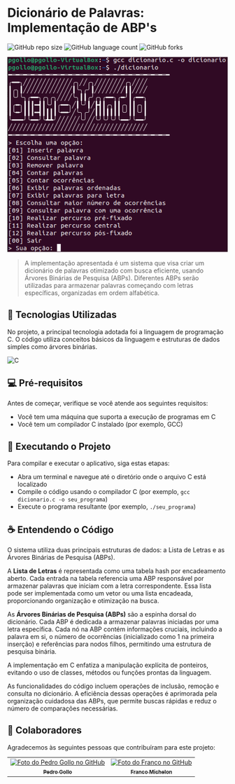 # Dicionário de Palavras: Implementação de ABP's

![GitHub repo size](https://img.shields.io/github/repo-size/pbgollo/mensageira?style=for-the-badge)
![GitHub language count](https://img.shields.io/github/languages/count/pbgollo/mensageira?style=for-the-badge)
![GitHub forks](https://img.shields.io/github/forks/pbgollo/mensageira?style=for-the-badge)

<img src="imagem.png" alt="Exemplo imagem">

> A implementação apresentada é um sistema que visa criar um dicionário de palavras otimizado com busca eficiente, usando Árvores Binárias de Pesquisa (ABPs). Diferentes ABPs serão utilizadas para armazenar palavras começando com letras específicas, organizadas em ordem alfabética.

## 🔧 Tecnologias Utilizadas

No projeto, a principal tecnologia adotada foi a linguagem de programação C. O código utiliza conceitos básicos da linguagem e estruturas de dados simples como árvores binárias.

![C](https://img.shields.io/badge/c-%2300599C.svg?style=for-the-badge&logo=c&logoColor=white)

## 💻 Pré-requisitos

Antes de começar, verifique se você atende aos seguintes requisitos:

- Você tem uma máquina que suporta a execução de programas em C
- Você tem um compilador C instalado (por exemplo, GCC)

## 🚀 Executando o Projeto

Para compilar e executar o aplicativo, siga estas etapas:

- Abra um terminal e navegue até o diretório onde o arquivo C está localizado
- Compile o código usando o compilador C (por exemplo, `gcc dicionario.c -o seu_programa`)
- Execute o programa resultante (por exemplo, `./seu_programa`)

## ☕ Entendendo o Código

O sistema utiliza duas principais estruturas de dados: a Lista de Letras e as Árvores Binárias de Pesquisa (ABPs).

A **Lista de Letras** é representada como uma tabela hash por encadeamento aberto. Cada entrada na tabela referencia uma ABP responsável por armazenar palavras que iniciam com a letra correspondente. Essa lista pode ser implementada como um vetor ou uma lista encadeada, proporcionando organização e otimização na busca.

As **Árvores Binárias de Pesquisa (ABPs)** são a espinha dorsal do dicionário. Cada ABP é dedicada a armazenar palavras iniciadas por uma letra específica. Cada nó na ABP contém informações cruciais, incluindo a palavra em si, o número de ocorrências (inicializado como 1 na primeira inserção) e referências para nodos filhos, permitindo uma estrutura de pesquisa binária.

A implementação em C enfatiza a manipulação explícita de ponteiros, evitando o uso de classes, métodos ou funções prontas da linguagem.

As funcionalidades do código incluem operações de inclusão, remoção e consulta no dicionário. A eficiência dessas operações é aprimorada pela organização cuidadosa das ABPs, que permite buscas rápidas e reduz o número de comparações necessárias.

## 🤝 Colaboradores

Agradecemos às seguintes pessoas que contribuíram para este projeto:

<table>
  <tr>
    <td align="center">
      <a href="https://github.com/pbgollo" title="Perfil do Pedro Gollo no GitHub">
        <img src="https://avatars.githubusercontent.com/u/130512644" width="100px;" alt="Foto do Pedro Gollo no GitHub"/><br>
        <sub>
          <b>Pedro Gollo</b>
        </sub>
      </a>
    </td>
    <td align="center">
      <a href="https://github.com/FasterThanM" title="Perfil do Franco no GitHub">
        <img src="https://avatars.githubusercontent.com/u/129175432" width="100px;" alt="Foto do Franco no GitHub"/><br>
        <sub>
          <b>Franco Michelon</b>
        </sub>
      </a>
    </td>
  </tr>
</table>
